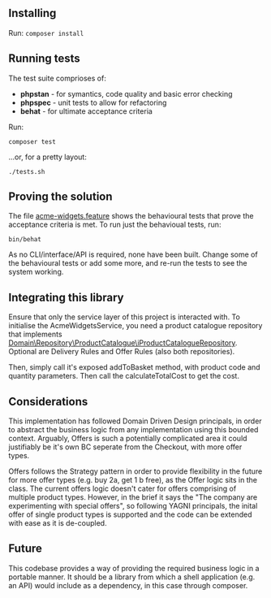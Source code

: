 ## Installing
Run:
`composer install`

## Running tests
The test suite comprioses of:
* **phpstan** - for symantics, code quality and basic error checking
* **phpspec** - unit tests to allow for refactoring
* **behat** - for ultimate acceptance criteria

Run:

`composer test`

...or, for a pretty layout:

`./tests.sh`

## Proving the solution
The file [acme-widgets.feature](./features/acme-widgets.feature) shows the behavioural tests that prove the acceptance criteria is met. To run just the behavioual tests, run:

`bin/behat`

As no CLI/interface/API is required, none have been built. Change some of the behavioural tests or add some more, and re-run the tests to see the system working.

## Integrating this library
Ensure that only the service layer of this project is interacted with. To initialise the AcmeWidgetsService, you need a product catalogue repository that implements [Domain\Repository\ProductCatalogue\iProductCatalogueRepository](./src/Domain/Repository/ProductCatalogue/iProductCatalogueRepository.php). Optional are Delivery Rules and Offer Rules (also both repositories). 

Then, simply call it's exposed addToBasket method, with product code and quantity parameters. Then call the calculateTotalCost to get the cost.

## Considerations
This implementation has followed Domain Driven Design principals, in order to abstract the business logic from any implementation using this bounded context. Arguably, Offers is such a potentially complicated area it could justifiably be it's own BC seperate from the Checkout, with more offer types. 

Offers follows the Strategy pattern in order to provide flexibility in the future for more offer types (e.g. buy 2a, get 1 b free), as the Offer logic sits in the class. The current offers logic doesn't cater for offers comprising of multiple product types. However, in the brief it says the "The company are experimenting with special offers", so following YAGNI principals, the inital offer of single product types is supported and the code can be extended with ease as it is de-coupled.

## Future
This codebase provides a way of providing the required business logic in a portable manner. It should be a library from which a shell application (e.g. an API) would include as a dependency, in  this case through composer.
